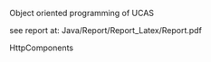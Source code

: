 Object oriented programming of UCAS

see report at: Java/Report/Report_Latex/Report.pdf

HttpComponents
